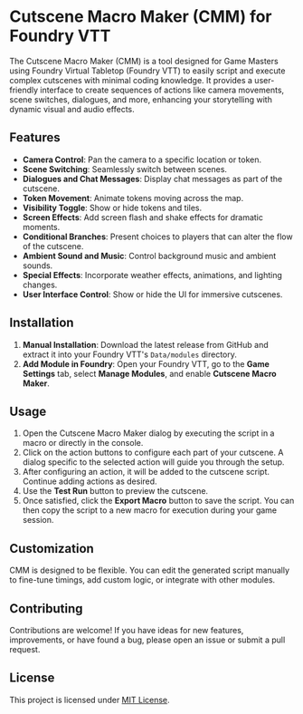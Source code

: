 # Cutscene Macro Maker (CMM) for Foundry VTT

The Cutscene Macro Maker (CMM) is a tool designed for Game Masters using Foundry Virtual Tabletop (Foundry VTT) to easily script and execute complex cutscenes with minimal coding knowledge. It provides a user-friendly interface to create sequences of actions like camera movements, scene switches, dialogues, and more, enhancing your storytelling with dynamic visual and audio effects.

## Features

- **Camera Control**: Pan the camera to a specific location or token.
- **Scene Switching**: Seamlessly switch between scenes.
- **Dialogues and Chat Messages**: Display chat messages as part of the cutscene.
- **Token Movement**: Animate tokens moving across the map.
- **Visibility Toggle**: Show or hide tokens and tiles.
- **Screen Effects**: Add screen flash and shake effects for dramatic moments.
- **Conditional Branches**: Present choices to players that can alter the flow of the cutscene.
- **Ambient Sound and Music**: Control background music and ambient sounds.
- **Special Effects**: Incorporate weather effects, animations, and lighting changes.
- **User Interface Control**: Show or hide the UI for immersive cutscenes.

## Installation

1. **Manual Installation**: Download the latest release from GitHub and extract it into your Foundry VTT's `Data/modules` directory.
2. **Add Module in Foundry**: Open your Foundry VTT, go to the **Game Settings** tab, select **Manage Modules**, and enable **Cutscene Macro Maker**.

## Usage

1. Open the Cutscene Macro Maker dialog by executing the script in a macro or directly in the console.
2. Click on the action buttons to configure each part of your cutscene. A dialog specific to the selected action will guide you through the setup.
3. After configuring an action, it will be added to the cutscene script. Continue adding actions as desired.
4. Use the **Test Run** button to preview the cutscene.
5. Once satisfied, click the **Export Macro** button to save the script. You can then copy the script to a new macro for execution during your game session.

## Customization

CMM is designed to be flexible. You can edit the generated script manually to fine-tune timings, add custom logic, or integrate with other modules.

## Contributing

Contributions are welcome! If you have ideas for new features, improvements, or have found a bug, please open an issue or submit a pull request.

## License

This project is licensed under [MIT License](LICENSE.md).
